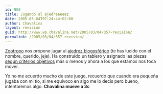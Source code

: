 ```yaml
---
id: 908
title: Jugando al ajedreeeeez
date: 2005-03-04T07:24:44+02:00
author: Chavalina
layout: revision
guid: http://www.wp.chavalina.net/2005/03/04/357-revision/
permalink: /2005/03/04/357-revision/
---
```

<a href="http://zootropo.f2o.org" target="_blank">Zootropo</a> nos propone jugar al <a href="http://zootropo.f2o.org/archivos/2005/03/03/ajedrez-blogosferico-ii/" target="_blank">ajedrez blogosférico</a> (te has lucido con el nombre, querido, jeje). Ha construido un tablero y asignado las piezas <a href="http://zootropo.f2o.org/archivos/2005/02/28/ajedrez-en-la-blogosfera/" target="_blank">seg&uacute;n criterios objetivos</a> más o menos y ahora a los que estamos nos toca mover.

Yo no me acuerdo mucho de este juego, recuerdo que cuando era peque&ntilde;a jugaba con mi t&iacute;o, si me equivoco en algo me lo dec&iacute;s pero bueno, intentaremos algo: **Chavalina mueve a 3c**